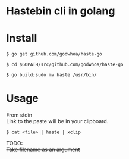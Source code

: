 Hastebin cli in golang
======================

Install 
=======
```
$ go get github.com/godwhoa/haste-go
```
```
$ cd $GOPATH/src/github.com/godwhoa/haste-go
```
```
$ go build;sudo mv haste /usr/bin/
```

Usage
=====
From stdin<br/>
Link to the paste will be in your clipboard.
```
$ cat <file> | haste | xclip
```

TODO:<br/>
~~Take filename as an argument~~ 



